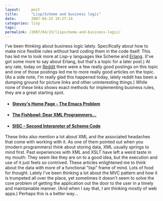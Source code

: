 ```yaml
---
layout:     post
title:      "Lisp/Scheme and business logic"
date:       2007-04-23 19:27:14
categories: lisp
tags:  
permalink: /2007/04/23/lispscheme-and-business-logic/
---
```

I've been thinking about business logic lately. Specifically about how to make nice flexible rules without hard coding them in the code itself. This has led me to look more at Lisp-y languages like Scheme and [Erlang](http://erlang.org). (I've got some more to say about Erlang, but that's a topic for a later post.) At any rate, today on [Reddit](http://reddit.com) there were a few really good postings on this topic and one of those postings led me to more really good articles on the topic. (As a side note, I'm really glad this happened today, lately reddit has been a dumping ground for picture links and other uninteresting things.) While none of these links shows exact methods for implementing business rules, they are a great starting spot. 

  * #### [Stevey's Home Page - The Emacs Problem](http://steve.yegge.googlepages.com/the-emacs-problem)

  * #### [The Fishbowl: Dear XML Programmers...](http://fishbowl.pastiche.org/2003/05/05/dear_xml_programmers)

  * #### [SISC - Second Interpreter of Scheme Code](http://sisc-scheme.org/)


These links also mention a lot about XML and the associated headaches that come with working with it. As one of them pointed out when you (modern programmers) think about storing data, XML usually springs to mind first. Past experiences with XML and XSLT have left a weird taste in my mouth: They seem like they are on to a good idea, but the execution and use of it just feels so contrived. These articles enlightened me to think about the data with more of a functional "lisp" frame of mind. Lots of food for thought. Lately I've been thinking a lot about the MVC pattern and how it is trumpeted all over the place, yet sometimes it doesn't seem to solve the core problem of getting the application out the door to the user in a timely and maintainable manner. (And when I say that, I am thinking mostly of web apps.) Perhaps this is a better way...
